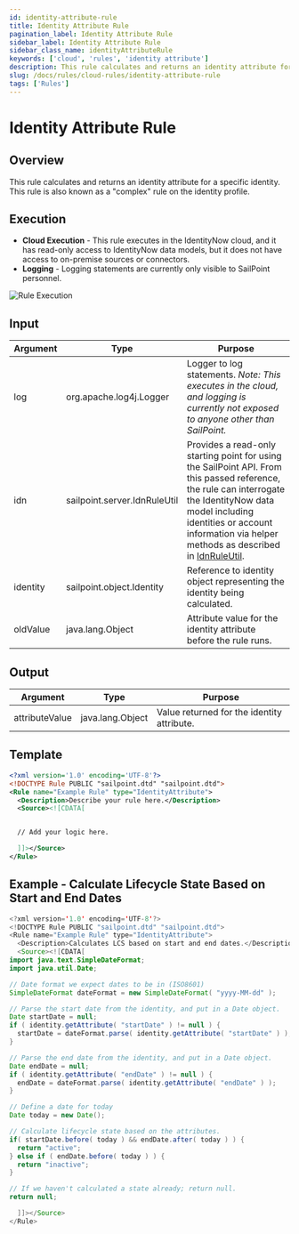 ```yaml
---
id: identity-attribute-rule
title: Identity Attribute Rule
pagination_label: Identity Attribute Rule
sidebar_label: Identity Attribute Rule
sidebar_class_name: identityAttributeRule
keywords: ['cloud', 'rules', 'identity attribute']
description: This rule calculates and returns an identity attribute for a specific identity.
slug: /docs/rules/cloud-rules/identity-attribute-rule
tags: ['Rules']
---
```


# Identity Attribute Rule

## Overview

This rule calculates and returns an identity attribute for a specific identity. This rule is also known as a "complex" rule on the identity profile.

## Execution

- **Cloud Execution** - This rule executes in the IdentityNow cloud, and it has read-only access to IdentityNow data models, but it does not have access to on-premise sources or connectors.
- **Logging** - Logging statements are currently only visible to SailPoint personnel.

![Rule Execution](../img/cloud_execution.png)

## Input

| Argument | Type | Purpose |
| --- | --- | --- |
| log | org.apache.log4j.Logger | Logger to log statements. _Note: This executes in the cloud, and logging is currently not exposed to anyone other than SailPoint._ |
| idn | sailpoint.server.IdnRuleUtil | Provides a read-only starting point for using the SailPoint API. From this passed reference, the rule can interrogate the IdentityNow data model including identities or account information via helper methods as described in [IdnRuleUtil](../idn_rule_utility.md). |
| identity | sailpoint.object.Identity | Reference to identity object representing the identity being calculated. |
| oldValue | java.lang.Object | Attribute value for the identity attribute before the rule runs. |

## Output

| Argument | Type | Purpose |
| --- | --- | --- |
| attributeValue | java.lang.Object | Value returned for the identity attribute. |

## Template

```xml
<?xml version='1.0' encoding='UTF-8'?>
<!DOCTYPE Rule PUBLIC "sailpoint.dtd" "sailpoint.dtd">
<Rule name="Example Rule" type="IdentityAttribute">
  <Description>Describe your rule here.</Description>
  <Source><![CDATA[


  // Add your logic here.

  ]]></Source>
</Rule>
```

## Example - Calculate Lifecycle State Based on Start and End Dates

```java
<?xml version='1.0' encoding='UTF-8'?>
<!DOCTYPE Rule PUBLIC "sailpoint.dtd" "sailpoint.dtd">
<Rule name="Example Rule" type="IdentityAttribute">
  <Description>Calculates LCS based on start and end dates.</Description>
  <Source><![CDATA[
import java.text.SimpleDateFormat;
import java.util.Date;

// Date format we expect dates to be in (ISO8601)
SimpleDateFormat dateFormat = new SimpleDateFormat( "yyyy-MM-dd" );

// Parse the start date from the identity, and put in a Date object.
Date startDate = null;
if ( identity.getAttribute( "startDate" ) != null ) {
  startDate = dateFormat.parse( identity.getAttribute( "startDate" ) );
}

// Parse the end date from the identity, and put in a Date object.
Date endDate = null;
if ( identity.getAttribute( "endDate" ) != null ) {
  endDate = dateFormat.parse( identity.getAttribute( "endDate" ) );
}

// Define a date for today
Date today = new Date();

// Calculate lifecycle state based on the attributes.
if( startDate.before( today ) && endDate.after( today ) ) {
  return "active";
} else if ( endDate.before( today ) ) {
  return "inactive";
}

// If we haven't calculated a state already; return null.
return null;

  ]]></Source>
</Rule>
```
